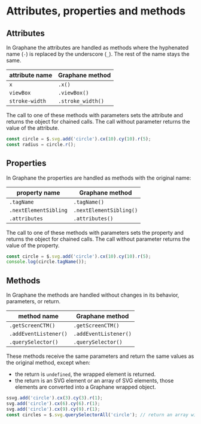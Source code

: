 # Attributes, properties and methods

## Attributes

In Graphane the attributes are handled as methods where the hyphenated name (`-`) is replaced by the underscore (`_`).
The rest of the name stays the same.

| attribute name   | Graphane method     |
|------------------|-------------------------|
| `x`              | `.x()`                  |                               
| `viewBox`        | `.viewBox()`            |                   
| `stroke-width`   | `.stroke_width()`       |   

The call to one of these methods with parameters sets the attribute and returns the object for chained calls. The call 
without parameter returns the value of the attribute.

```js
const circle = $.svg.add('circle').cx(10).cy(10).r(5);
const radius = circle.r();
```


## Properties

In Graphane the properties are handled as methods with the original name:

| property name         | Graphane method     |
|-----------------------|-------------------------|
| `.tagName`            | `.tagName()`            |
| `.nextElementSibling` | `.nextElementSibling()` |
| `.attributes`         | `.attributes()`         | 

The call to one of these methods with parameters sets the property and returns the object for chained calls. The call
without parameter returns the value of the property.

```js
const circle = $.svg.add('circle').cx(10).cy(10).r(5);
console.log(circle.tagName());
```


## Methods

In Graphane the methods are handled without changes in its behavior, parameters, or return.

| method name           | Graphane method   |
|-----------------------|-----------------------|
| `.getScreenCTM()`     | `.getScreenCTM()`     |
| `.addEventListener()` | `.addEventListener()` |
| `.querySelector()`    | `.querySelector()`    |

These methods receive the same parameters and return the same values as the original method, except when:

- the return is `undefined`, the wrapped element is returned.
- the return is an SVG element or an array of SVG elements, those elements are converted into a Graphane wrapped object.

```js
ssvg.add('circle').cx(3).cy(3).r(1);
svg.add('circle').cx(6).cy(6).r(1);
svg.add('circle').cx(9).cy(9).r(1);
const circles = $.svg.querySelectorAll('circle'); // return an array with Graphane objects
```
